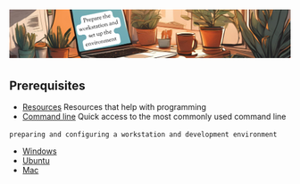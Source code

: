 # ![install - 2025](./Assets/images/home-heders.png)

## Prerequisites

* [Resources](../Getting-Started/Assets/things/Resources.md) Resources that help with programming
* [Command line](./Most-used-command-line) Quick access to the most commonly used command line

`preparing and configuring a workstation and development environment`

* [Windows](./Windows)
* [Ubuntu](./Ubuntu)
* [Mac](./Mac)
